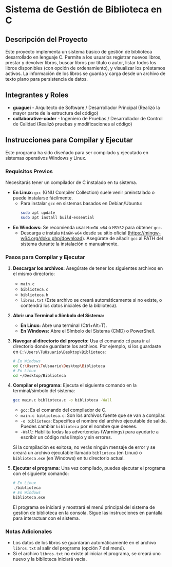 # Sistema de Gestión de Biblioteca en C

## Descripción del Proyecto
Este proyecto implementa un sistema básico de gestión de biblioteca desarrollado en lenguaje C. Permite a los usuarios registrar nuevos libros, prestar y devolver libros, buscar libros por título o autor, listar todos los libros disponibles (con opción de ordenamiento), y visualizar los préstamos activos. La información de los libros se guarda y carga desde un archivo de texto plano para persistencia de datos.

## Integrantes y Roles
* **guaguei** - Arquitecto de Software / Desarrollador Principal (Realizó la mayor parte de la estructura del código)
* **collaborative-coder** - Ingeniero de Pruebas / Desarrollador de Control de Calidad (Realizó pruebas y modificaciones al código)

## Instrucciones para Compilar y Ejecutar

Este programa ha sido diseñado para ser compilado y ejecutado en sistemas operativos Windows y Linux.

### Requisitos Previos
Necesitarás tener un compilador de C instalado en tu sistema.
* **En Linux:** `gcc` (GNU Compiler Collection) suele venir preinstalado o puede instalarse fácilmente.
    * Para instalar `gcc` en sistemas basados en Debian/Ubuntu:
        ```bash
        sudo apt update
        sudo apt install build-essential
        ```
* **En Windows:** Se recomienda usar `MinGW-w64` o `MSYS2` para obtener `gcc`.
    * Descarga e instala `MinGW-w64` desde su sitio oficial (https://mingw-w64.org/doku.php/download). Asegúrate de añadir `gcc` al PATH del sistema durante la instalación o manualmente.

### Pasos para Compilar y Ejecutar

1.  **Descargar los archivos:**
    Asegúrate de tener los siguientes archivos en el mismo directorio:
    * `main.c`
    * `biblioteca.c`
    * `biblioteca.h`
    * `libros.txt` (Este archivo se creará automáticamente si no existe, o contendrá los datos iniciales de la biblioteca).

2.  **Abrir una Terminal o Símbolo del Sistema:**
    * **En Linux:** Abre una terminal (Ctrl+Alt+T).
    * **En Windows:** Abre el Símbolo del Sistema (CMD) o PowerShell.

3.  **Navegar al directorio del proyecto:**
    Usa el comando `cd` para ir al directorio donde guardaste los archivos. Por ejemplo, si los guardaste en `C:\Users\TuUsuario\Desktop\Biblioteca`:
    ```bash
    # En Windows
    cd C:\Users\TuUsuario\Desktop\Biblioteca
    # En Linux
    cd ~/Desktop/Biblioteca
    ```

4.  **Compilar el programa:**
    Ejecuta el siguiente comando en la terminal/símbolo del sistema:
    ```bash
    gcc main.c biblioteca.c -o biblioteca -Wall
    ```
    * `gcc`: Es el comando del compilador de C.
    * `main.c biblioteca.c`: Son los archivos fuente que se van a compilar.
    * `-o biblioteca`: Especifica el nombre del archivo ejecutable de salida. Puedes cambiar `biblioteca` por el nombre que desees.
    * `-Wall`: Habilita todas las advertencias (Warnings) para ayudarte a escribir un código más limpio y sin errores.

    Si la compilación es exitosa, no verás ningún mensaje de error y se creará un archivo ejecutable llamado `biblioteca` (en Linux) o `biblioteca.exe` (en Windows) en tu directorio actual.

5.  **Ejecutar el programa:**
    Una vez compilado, puedes ejecutar el programa con el siguiente comando:
    ```bash
    # En Linux
    ./biblioteca
    # En Windows
    biblioteca.exe
    ```

    El programa se iniciará y mostrará el menú principal del sistema de gestión de biblioteca en la consola. Sigue las instrucciones en pantalla para interactuar con el sistema.

### Notas Adicionales
* Los datos de los libros se guardarán automáticamente en el archivo `libros.txt` al salir del programa (opción 7 del menú).
* Si el archivo `libros.txt` no existe al iniciar el programa, se creará uno nuevo y la biblioteca iniciará vacía.